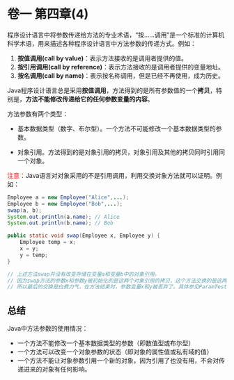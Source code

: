 # 卷一 第四章(4)

程序设计语言中将参数传递给方法的专业术语，“按……调用”是一个标准的计算机科学术语，用来描述各种程序设计语言中方法参数的传递方式。例如：

1. **按值调用(call by value)**：表示方法接收的是调用者提供的值。
2. **按引用调用(call by reference)**：表示方法接收的是调用者提供的变量地址。
3. **按名调用(call by name)**：表示按名称调用，但是已经不再使用，成为历史。



Java程序设计语言总是采用**按值调用**，方法得到的是所有参数值的一个**拷贝**，特别是，**方法不能修改传递给它的任何参数变量的内容**。  

方法参数有两个类型：

- 基本数据类型（数字、布尔型）。一个方法不可能修改一个基本数据类型的参数。

- 对象引用。方法得到的是对象引用的拷贝，对象引用及其他的拷贝同时引用同一个对象。



<span style="color:red">注意：</span>Java语言对对象采用的不是引用调用，利用交换对象方法就可以证明。例如：

```java
Employee a = new Employee("Alice",...);
Employee b = new Employee("Bob",...);
swap(a, b);
System.out.println(a.name); // Alice
System.out.println(b.name); // Bob

public static void swap(Employee x, Employee y) {
    Employee temp = x;
    x = y;
    y = temp;
}

// 上述方法swap并没有改变存储在变量a和变量b中的对象引用。
// 因为swap方法的参数x和参数y被初始化的是这两个对象引用的拷贝，这个方法交换的是这两个拷贝。
// 所以最后的交换是白费力气，在方法结束时，参数变量x和y被丢弃了。具体参见ParamTest.java文件
```

## 总结

Java中方法参数的使用情况：

- 一个方法不能修改一个基本数据类型的参数（即数值型或布尔型）
- 一个方法可以改变一个对象参数的状态（即对象的属性值或私有域的值）
- 一个方法不能让对象参数引用一个新的对象，因为引用了也没有用，不会对传递进来的对象有任何影响。